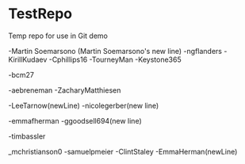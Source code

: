 # TestRepo
Temp repo for use in Git demo

-Martin Soemarsono
(Martin Soemarsono's new line) 
-ngflanders
-KirillKudaev
-Cphillips16
-TourneyMan
-Keystone365

-bcm27

-aebreneman
-ZacharyMatthiesen

-LeeTarnow(newLine)
-nicolegerber(new line)

-emmafherman
-ggoodsell694(new line)

-timbassler

_mchristianson0
-samuelpmeier
-ClintStaley
-EmmaHerman(newLine)
